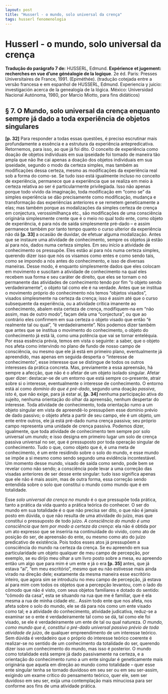 ```yaml
---
layout: post
title: "Husserl - o mundo, solo universal da crença"
tags: husserl fenomenologia
---
```


# Husserl - o mundo, solo universal da crença

<div class="info">
  <p><strong>Tradução do parágrafo 7 de:</strong> HUSSERL, Edmund. <b>Expérience et jugement: recherches en vue d’une généalogie de la logique</b>. 2e éd. Paris: Presses Universitaires de France, 1991. (Epiméthée). (tradução cotejada entre a versão francesa e em espanhol de HUSSERL, Edmund. Experiencia y juicio: investigación acerca de la genealogía de la lógica. México: Universidad Nacional Autónoma, 1980, por Marcio Miotto, para fins didáticos)</p>
</div>

## § 7. O Mundo, solo universal da crença enquanto sempre já dado a toda experiência de objetos singulares

**[p. 32]** Para responder a todas essas questões, é preciso escrutinar mais profundamente a essência e a estrutura da experiência antepredicativa. Retornemos, para isso, ao que já foi dito. O conceito de experiência como doação de objetos individuais em sua ipseidade foi tomado de maneira tão ampla que não lhe cai apenas a doação dos objetos individuais em sua ipseidade, segundo o modo da certeza simples, mas também as modificações dessa certeza, mesmo as modificações da experiência real sob a forma do como-se. Se tudo isso está igualmente incluso no conceito de experiência, permanece que a experiência que se realiza em meio à certeza relativa ao ser é particularmente privilegiada. Isso não apenas porque todo vivido da imaginação, toda modificação em “como se” da simples experiência se dão precisamente como modificação, mudança e transformação das experiẽncias anteriores e se remetem geneticamente a elas; mas também porque as modalizações da simples certeza de crença em conjectura, verossimilhança etc., são modificações de uma consciência originária simplesmente crente que é o meio no qual todo ente, como objeto de experiẽncia, é para nós de saída simplesmente pré-dado – e assim permanece também por tanto tempo quanto o curso ulterior da experiência não dá **[p. 33]** a ocasião de duvidar, de efetuar alguma modalização. Antes que se instaure uma atividade de conhecimento, sempre os objetos já estão aí para nós, dados numa certeza simples. Em seu início a atividade de conhecimento os pressupõe. Eles estão aí para nós numa certeza simples, querendo dizer isso que nós os visamos como entes e como sendo tais, como se impondo a nós antes do conhecimento, e isso de diversas maneiras. Desse modo, é enquanto simplesmente dados que eles colocam em movimento e suscitam a atividade de conhecimento na qual eles recebem sua forma e seu caráter de direito, que eles se tornam o nó permanente das atividades de conhecimento tendo por fim “o objeto sendo verdadeiramente”, o objeto tal como ele é na verdade. Antes que se institua o movimento próprio do conhecimento nós temos “objetos visados”, visados simplesmente na certeza da crença; isso é assim até que o curso subsequente da experiência, ou a atividade crítica imanente ao conhecimento, abalem esta certeza de crença, modifiquem-na em “não assim, mas de outro modo”, façam dela uma “conjectura”, ou que ao contrário eles confirmem em sua certeza o objeto visado que então “é realmente tal ou qual”, “é verdadeiramente”. Nós podemos dizer também que antes que se institua o movimento do conhecimento, o objeto do conhecimento já está lá, como uma potência que vai se tornar enteléquia. Por essa essência prévia, temos em vista o seguinte: a saber, que o objeto nos afeta como intervindo no plano de fundo de nosso campo de consciência, ou mesmo que ele já está em primeiro plano, eventualmente já apreendido, mas apenas em seguida desperta o “interesse de conhecimento”, esse interesse que se distingue de todos os outros interesses da prática concreta. Mas, previamente a essa apreensão, há sempre a afecção, que não é o afetar de um objeto isolado singular. Afetar quer dizer: destacar-se de um entorno que está sempre co-presente, atrair sobre si o interesse, eventualmente o interesse de conhecimento. O entorno está aí como *domínio do que é pré-dado*, segundo uma doação *passiva*, isto é, que não exige, para já estar aí, **[p. 34]** nenhuma participação ativa do sujeito, nenhuma orientação do olhar da apreensão, nenhum despertar do interesse. Toda atividade de conhecimento, toda orientação rumo a um objeto singular em vista de apreendê-lo pressupõem esse domínio prévio de dado passivo; o objeto afeta a partir de seu campo, ele é um objeto, um ente entre outros, ele já está pré-dado numa crença passiva; seu próprio campo representa uma unidade de crença passiva. Podemos dizer, igualmente, que toda atividade de conhecimento tem sempre por solo universal um *mundo*; e isso designa em primeiro lugar um solo de crença passiva universal no ser, que é pressuposto por toda operação singular de conhecimento. Tudo o que, como objeto que é, é uma meta de conhecimento, é um ente residindo sobre o solo do mundo, e esse mundo se impõe a si mesmo como sendo segundo uma evidência incontestável. Um momento desse mundo, visado de saída como sendo, pode bem se revelar como não sendo; a consciência pode levar a uma correção das visadas anteriores de ser desse ente singular: tudo isso significa apenas que ele não é mais assim, mas de outra forma, essa correção sendo entendida sobre o solo que constitui o mundo como mundo que é em totalidade.

Esse *solo universal da crença no mundo* é o que pressupõe toda prática, tanto a prática da vida quanto a prática teórica do conhecer. O ser do mundo em sua totalidade é o que não precisa ser dito, o que não é jamais posto em dúvida, o que não resulta de uma atividade do juízo, mas que constitui o pressuposto de todo juízo. *A consciência do mundo é uma consciência que tem por modo a certeza da crença*: ela não é obtida por um ato expresso que se inseriria na continuidade do vivido, como ato de posição do ser, de apreensão do ente, ou mesmo como ato do juízo predicativo de existência. Pois todos esses atos já pressupõem a consciência do mundo na certeza da crença. Se eu apreendo em sua particularidade um objeto qualquer de meu campo de percepção, por exemplo, se eu dirijo meu olhar a um livro posto sobre a mesa, eu apreendo então um algo que para mim é um ente e já o era **[p. 35]** antes, que já estava “aí”, “em meu escritório”, mesmo que eu não estivesse mais ainda virado na direção dele; exatamente da mesma maneira esse escritório inteiro, que agora sim se introduziu no meu campo de percepção, já estava aí para mim com todos os objetos que a percepção levantou, com o lado do cômodo que não é visto, com seus objetos familiares e dotado do sentido: “cômodo da casa”, esta se situando na rua que me é familiar, que é ela mesma a rua de minha cidade etc.. Assim todo ente que nos afeta, nos afeta sobre o solo do mundo, ele se dá para nós como um ente visado como tal; e a atividade do conhecimento, atividade judicativa, reduz-se a examinar se o ente é verdadeiramente tal como se dá, tal como ele foi visado, se ele é verdadeiramente um ente de tal ou qual natureza. *O mundo, como mundo que é, constitui o pré-dado universal passivo prévio de toda atividade de juízo*, de qualquer empreendimento de um interesse teórico. Sem dúvida é verdadeiro que o próprio do interesse teórico coerente é realizar-se no sentido de um conhecimento da totalidade do ser, querendo dizer isso um conhecimento do mundo, mas isso é posterior. O mundo como totalidade está sempre já dado passivamente na certeza, e a orientação do conhecimento rumo a um ente singular é geneticamente mais originária que aquela em direção ao mundo como totalidade – quer esse ente singular tenha se tornado duvidoso em seu ser ou em seu ser-assim, exigindo um exame crítico do pensamento teórico, quer ele, sem ser duvidoso em seu ser, exija uma contemplação mais minuciosa para ser conforme aos fins de uma atividade prática.
